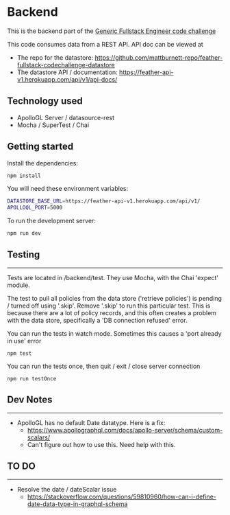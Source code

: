 # Backend

This is the backend part of the [Generic Fullstack Engineer code challenge](../Readme.md)

This code consumes data from a REST API. API doc can be viewed at 
* The repo for the datastore: https://github.com/mattburnett-repo/feather-fullstack-codechallenge-datastore
* The datastore API / documentation: https://feather-api-v1.herokuapp.com/api/v1/api-docs/

## Technology used
* ApolloGL Server / datasource-rest
* Mocha / SuperTest / Chai
  
## Getting started

Install the dependencies:

```bash
npm install
```
You will need these environment variables: 
```bash
DATASTORE_BASE_URL=https://feather-api-v1.herokuapp.com/api/v1/
APOLLOQL_PORT=5000
```
To run the development server:

```bash
npm run dev
```

## Testing
---
Tests are located in /backend/test. They use Mocha, with the Chai 'expect' module.

The test to pull all policies from the data store ('retrieve policies') is pending / turned off using '.skip'. 
Remove '.skip' to run this particular test.
This is because there are a lot of policy records, and this often creates a problem with the data store,
specifically a 'DB connection refused' error.

You can run the tests in watch mode. Sometimes this causes a 'port already in use' error
```
npm test
```

You can run the tests once, then quit / exit / close server connection
```
npm run testOnce
```

## Dev Notes
---
* ApolloGL has no default Date datatype. Here is a fix: 
  * https://www.apollographql.com/docs/apollo-server/schema/custom-scalars/
  * Can't figure out how to use this. Need help with this.

## TO DO
---
* Resolve the date / dateScalar issue
  * https://stackoverflow.com/questions/59810960/how-can-i-define-date-data-type-in-graphql-schema
